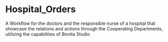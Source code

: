 # Hospital_Orders
A Workflow for the doctors and the responsible nurse of a hospital that showcase the relations and actions through the Cooperating Departments, utilizing the capabilities of Bonita Studio
